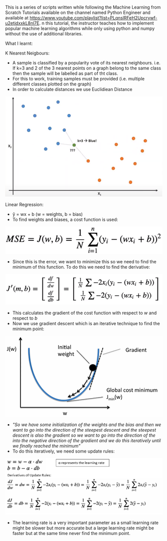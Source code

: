 This is a series of scripts written while following the Machine Learning from Scratch Tutorials available on the channel named Python Engineer and available at https://www.youtube.com/playlist?list=PLqnslRFeH2Upcrywf-u2etjdxxkL8nl7E. n this tutorial, the instructor teaches how to implement popular machine learning algorithms while only using python and numpy without the use of additional libraries.

What I learnt:

K Nearest Neigbours:
- A sample is classified by a popularity vote of its nearest neighbours. i.e. If k=3 and 2 of the 3 nearest points on a graph belong to the same class then the sample will be labelled as part of tht class.
- For this to work, training samples must be provided (i.e. multiple different classes plotted on the graph)
- In order to calculate distances we use Euclidiean Distance
<p align="center">
  <img src="https://github.com/KritikPant/Machine-Learning-from-Scratch/blob/master/Images/KNN_Demo.png?raw=true" alt="KNN Demo from tutorial video"/>
</p>

Linear Regression:
- ŷ = wx + b (w = weights, b = bias)
- To find weights and biases, a cost function is used:
<p align="center">
  <img src="https://github.com/KritikPant/Machine-Learning-from-Scratch/blob/master/Images/MSE.png?raw=true" alt="MSE"/>
</p>

- Since this is the error, we want to minimize this so we need to find the minimum of this function. To do this we need to find the derivative:
<p align="center">
  <img src="https://github.com/KritikPant/Machine-Learning-from-Scratch/blob/master/Images/MSE_Derivative.png?raw=true" alt="MSE Derivative"/>
</p>

- This calculates the gradient of the cost function with respect to _w_ and respect to _b_
- Now we use gradient descent which is an iterative technique to find the minimum point:
<p align="center">
  <img src="https://github.com/KritikPant/Machine-Learning-from-Scratch/blob/master/Images/GradientDescent.png?raw=true" alt="Gradient Descent"/>
</p>

- _"So we have some initialization of the weights and the bias and then we want to go into the direction of the steepest descent and the steepest descent is also the gradient so we want to go into the direction of the into the negative direction of the gradient and we do this iteratively until we finally reached the minimum"_
- To do this iteratively, we need some update rules:
<p align="center">
  <img src="https://github.com/KritikPant/Machine-Learning-from-Scratch/blob/master/Images/UpdateRules%2BDerivatives.png?raw=true" alt="Update rules and derivatives"/>
</p>

- The learning rate is a very important parameter as a small learning rate might be slower but more accurate but a large learning rate might be faster but at the same time never find the minimum point.
